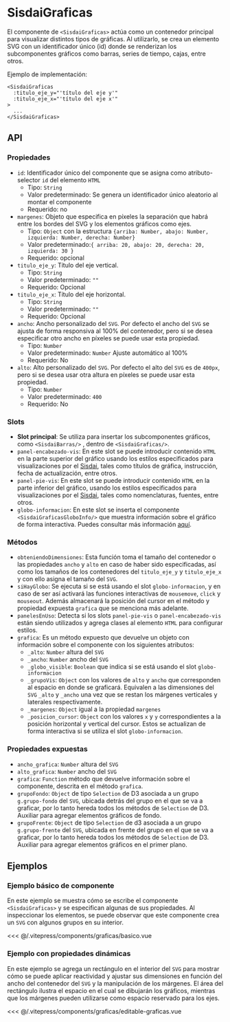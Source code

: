 <script setup>
  import Basico from "../../.vitepress/components/graficas/basico.vue";
  import Editable from "../../.vitepress/components/graficas/editable-graficas.vue";

</script>

# SisdaiGraficas

El componente de `<SisdaiGraficas>` actúa como un contenedor principal para visualizar distintos tipos de gráficas. Al utilizarlo, se crea un elemento SVG con un identificador único (id) donde se renderizan los subcomponentes gráficos como barras, series de tiempo, cajas, entre otros.

Ejemplo de implementación:

```vue
<SisdaiGraficas
  :titulo_eje_y="'título del eje y'"
  :titulo_eje_x="'título del eje x'"
>
  ...
</SisdaiGraficas>
```

## API

### Propiedades

- `id`: Identificador único del componente que se asigna como atributo-selector `id` del elemento `HTML`
  - Tipo: `String`
  - Valor predeterminado: Se genera un identificador único aleatorio al montar el componente
  - Requerido: no
- `margenes`: Objeto que especifica en píxeles la separación que habrá entre los bordes del SVG y los elementos gráficos como ejes.
  - Tipo: `Object` con la estructura `{arriba: Number, abajo: Number, izquierda: Number, derecha: Number}`
  - Valor predeterminado:`{ arriba: 20, abajo: 20, derecha: 20, izquierda: 30 }`
  - Requerido: opcional
- `titulo_eje_y`: Título del eje vertical.
  - Tipo: `String`
  - Valor predeterminado: `""`
  - Requerido: Opcional
- `titulo_eje_x`: Título del eje horizontal.
  - Tipo: `String`
  - Valor predeterminado: `""`
  - Requerido: Opcional
- `ancho`: Ancho personalizado del `SVG`. Por defecto el ancho del `SVG` se ajusta de forma responsiva al 100% del contenedor, pero si se desea especificar otro ancho en píxeles se puede usar esta propiedad.
  - Tipo: `Number`
  - Valor predeterminado: `Number` Ajuste automático al 100%
  - Requerido: No
- `alto`: Alto personalizado del `SVG`. Por defecto el alto del `SVG` es de `400px`, pero si se desea usar otra altura en píxeles se puede usar esta propiedad.
  - Tipo: `Number`
  - Valor predeterminado: `400`
  - Requerido: No

### Slots

- **Slot principal**: Se utiliza para insertar los subcomponentes gráficos, como `<SisdaiBarras/>` , dentro de `<SisdaiGraficas/>`.
- `panel-encabezado-vis`: En este slot se puede introducir contenido `HTML` en la parte superior del gráfico usando los estilos especificados para visualizaciones por el [Sisdai](https://sisdai.conahcyt.mx/), tales como títulos de gráfica, instrucción, fecha de actualización, entre otros.
- `panel-pie-vis`: En este slot se puede introducir contenido `HTML` en la parte inferior del gráfico, usando los estilos especificados para visualizaciones por el [Sisdai](https://sisdai.conahcyt.mx/), tales como nomenclaturas, fuentes, entre otros.
- `globo-informacion`: En este slot se inserta el componente `<SisdaiGraficasGloboInfo/>` que muestra información sobre el gráfico de forma interactiva. Puedes consultar más información <a href="/documentacion/globo-informacion" >aquí</a>.

### Métodos

- `obteniendoDimensiones`: Esta función toma el tamaño del contenedor o las propiedades `ancho` y `alto` en caso de haber sido especificadas, así como los tamaños de los contenedores del `titulo_eje_y` y `titulo_eje_x` y con ello asigna el tamaño del `SVG`.
- `siHayGlobo`: Se ejecuta si se está usando el slot `globo-informacion`, y en caso de ser así activará las funciones interactivas de `mousemove`, `click` y `mouseout`. Además almacenará la posición del cursor en el método y propiedad expuesta `grafica` que se menciona más adelante.
- `panelesEnUso`: Detecta si los slots `panel-pie-vis` o `panel-encabezado-vis` están siendo utilizados y agrega clases al elemento `HTML` para configurar estilos.
- `grafica`: Es un método expuesto que devuelve un objeto con información sobre el componente con los siguientes atributos:
  - `_alto`: `Number` altura del `SVG`
  - `_ancho`: `Number` ancho del `SVG`
  - `_globo_visible`: `Boolean` que indica si se está usando el slot `globo-informacion`
  - `_grupoVis`: `Object` con los valores de `alto` y `ancho` que corresponden al espacio en donde se graficará. Equivalen a las dimensiones del `SVG` `_alto` y `_ancho` una vez que se restan los márgenes verticales y laterales respectivamente.
  - `_margenes`: `Object` igual a la propiedad `margenes`
  - `_posicion_cursor`: `Object` con los valores `x` y `y` correspondientes a la posición horizontal y vertical del cursor. Estos se actualizan de forma interactiva si se utiliza el slot `globo-informacion`.

### Propiedades expuestas

- `ancho_grafica`: `Number` altura del `SVG`
- `alto_grafica`: `Number` ancho del `SVG`
- `grafica`: `Function` método que devuelve información sobre el componente, descrita en el método `grafica`.
- `grupoFondo`: `Object` de tipo `Selection` de D3 asociada a un grupo `g.grupo-fondo` del `SVG`, ubicada detrás del grupo en el que se va a graficar, por lo tanto hereda todos los métodos de `Selection` de D3. Auxiliar para agregar elementos gráficos de fondo.
- `grupoFrente`: `Object` de tipo `Selection` de d3 asociada a un grupo `g.grupo-frente` del `SVG`, ubicada en frente del grupo en el que se va a graficar, por lo tanto hereda todos los métodos de `Selection` de D3. Auxiliar para agregar elementos gráficos en el primer plano.

## Ejemplos

### Ejemplo básico de componente

En este ejemplo se muestra cómo se escribe el componente `<SisdaiGraficas>` y se especifican algunas de sus propiedades. Al inspeccionar los elementos, se puede observar que este componente crea un `SVG` con algunos grupos en su interior.

<Basico/>
<<< @/.vitepress/components/graficas/basico.vue

### Ejemplo con propiedades dinámicas

En este ejemplo se agrega un rectángulo en el interior del `SVG` para mostrar cómo se puede aplicar reactividad y ajustar sus dimensiones en función del ancho del contenedor del `SVG` y la manipulación de los márgenes. El área del rectángulo ilustra el espacio en el cual se dibujarán los gráficos, mientras que los márgenes pueden utilizarse como espacio reservado para los ejes.

<Editable/>
<<< @/.vitepress/components/graficas/editable-graficas.vue
